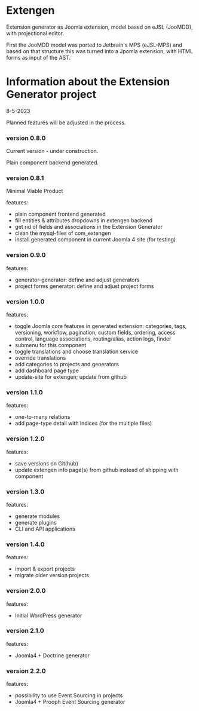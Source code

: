 # Extengen
Extension generator as Joomla extension, model based on eJSL (JooMDD), with projectional editor. 

First the JooMDD model was ported to Jetbrain's MPS (eJSL-MPS) and based on that structure this was turned into a Jpomla extension, with HTML forms as input of the AST.

# Information about the Extension Generator project
8-5-2023

Planned features will be adjusted in the process.

### version 0.8.0

Current version - under construction.

Plain component backend generated.

### version 0.8.1

Minimal Viable Product

features:

* plain component frontend generated
* fill entities & attributes dropdowns in extengen backend
* get rid of fields and associations in the Extension Generator
* clean the mysql-files of com_extengen
* install generated component in current Joomla 4 site (for testing)

### version 0.9.0

features:

* generator-generator: define and adjust generators
* project forms generator: define and adjust project forms


### version 1.0.0

features:

* toggle Joomla core features in generated extension: categories, tags, versioning, workflow, pagination, custom fields, ordering, access control, language associations, routing/alias, action logs, finder
* submenu for this component
* toggle translations and choose translation service
* override translations
* add categories to projects and generators
* add dashboard page type
* update-site for extengen; update from github

### version 1.1.0

features:

* one-to-many relations
* add page-type detail with indices (for the multiple files)

### version 1.2.0

features:

* save versions on Git(hub)
* update extengen info page(s) from github instead of shipping with component

### version 1.3.0

features:

* generate modules
* generate plugins
* CLI and API applications

### version 1.4.0

features:

* import & export projects
* migrate older version projects

### version 2.0.0

features:

* Initial WordPress generator

### version 2.1.0

features:

* Joomla4 + Doctrine generator

### version 2.2.0

features:

* possibility to use Event Sourcing in projects
* Joomla4 + Prooph Event Sourcing generator

 

 
